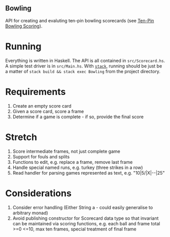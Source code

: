 ## Bowling

API for creating and evaluting ten-pin bowling scorecards (see [Ten-Pin Bowling Scoring](https://en.wikipedia.org/wiki/Ten-pin_bowling)).

# Running
Everything is written in Haskell. The API is all contained in `src/Scorecard.hs`. A simple test driver is in `src/Main.hs`. With [`stack`](http://www.haskellstack.org), running should be just be a matter of `stack build && stack exec Bowling` from the project directory.

# Requirements

1. Create an empty score card
2. Given a score card, score a frame
3. Determine if a game is complete - if so, provide the final score

# Stretch
1. Score intermediate frames, not just complete game
2. Support for fouls and splits
3. Functions to edit, e.g. replace a frame, remove last frame
4. Handle special named runs, e.g. turkey (three strikes in a row)
5. Read handler for parsing games represented as text, e.g. "10|5/|X|--|25"

# Considerations
1. Consider error handling (Either String a  - could easily generalise to arbitrary monad)
2. Avoid publishing constructor for Scorecard data type so that invariant can be maintained via scoring functions, e.g. each ball and frame total >=0 <=10, max ten frames, special treatment of final frame
